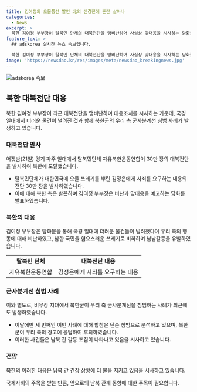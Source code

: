 ```yaml
---
title: 김여정의 오물풍선 발언 北의 신경전에 혼란 살아나
categories:
  - News
excerpt: >
  북한 김여정 부부장이 탈북민 단체의 대북전단을 맹비난하며 사실상 맞대응을 시사하는 담화를 발표했습니다. 최전방 지역에서는 북한군의 우리 쪽 군사분계선 침범과 경고 사격 후 달아나는 사례가 이달 세 번째로 반복됐습니다. 이에 대한 북한의 비난과 김여정 부부장의 맞대응 조치 발언은 남북 간 긴장 상태를 높일 수 있는 요소로 분석됩니다.
feature_text: >
  ## adskorea 실시간 뉴스 속보입니다.

  북한 김여정 부부장이 탈북민 단체의 대북전단을 맹비난하며 사실상 맞대응을 시사하는 담화를 발표했습니다. 최전방 지역에서는 북한군의 우리 쪽 군사분계선 침범과 경고 사격 후 달아나는 사례가 이달 세 번째로 반복됐습니다. 이에 대한 북한의 비난과 김여정 부부장의 맞대응 조치 발언은 남북 간 긴장 상태를 높일 수 있는 요소로 분석됩니다.
image: 'https://newsdao.kr/res/images/meta/newsdao_breakingnews.jpg'
---
```


<p><img src="https://newsdao.kr/res/images/meta/newsdao_breakingnews.jpg" alt="adskorea 속보" /></p>

<h2 data-ke-size="size26">북한 대북전단 대응</h2>

<p data-ke-size="size16">북한 김여정 부부장이 최근 대북전단을 맹비난하며 대응조치를 시사하는 가운데, 국경 일대에서 더러운 물건이 널려진 것과 함께 북한군의 우리 측 군사분계선 침범 사례가 발생하고 있습니다.</p>

<h3>대북전단 발사</h3>

<p data-ke-size="size16">어젯밤(21일) 경기 파주 일대에서 탈북민단체 자유북한운동연합이 30만 장의 대북전단을 발사하여 북한에 도달했습니다.</p>

<ul>
  <li>탈북민단체가 대한민국에 오물 쓰레기를 뿌린 김정은에게 사죄를 요구하는 내용의 전단 30만 장을 발사하였습니다.</li>
  <li>이에 대해 북한 측은 발끈하며 김여정 부부장은 비난과 맞대응을 예고하는 담화를 발표하였습니다.</li>
</ul>

<h3>북한의 대응</h3>

<p data-ke-size="size16">김여정 부부장은 담화문을 통해 국경 일대에 더러운 물건들이 널려졌다며 우리 측의 행동에 대해 비난하였고, 남한 국민을 혐오스러운 쓰레기로 비하하며 남남갈등을 유발하였습니다.</p>

<table>
  <tr>
    <td style="text-align: center; height: 17px;"><b>탈북민 단체</b></td>
    <td style="text-align: center; height: 17px;"><b>대북전단 내용</b></td>
  </tr>
  <tr>
    <td style="text-align: center; height: 17px;">자유북한운동연합</td>
    <td style="text-align: center; height: 17px;">김정은에게 사죄를 요구하는 내용</td>
  </tr>
</table>

<h3>군사분계선 침범 사례</h3>

<p data-ke-size="size16">이와 별도로, 비무장 지대에서 북한군이 우리 측 군사분계선을 침범하는 사례가 최근에도 발생하였습니다.</p>

<ul>
  <li>이달에만 세 번째인 이번 사례에 대해 합참은 단순 침범으로 분석하고 있으며, 북한군이 우리 측의 경고에 응답하여 후퇴하였습니다.</li>
  <li>이러한 사건들은 남북 간 갈등 조짐이 나타나고 있음을 시사하고 있습니다.</li>
</ul>

<h3>전망</h3>

<p data-ke-size="size16">북한의 이러한 대응은 남북 간 긴장 상황에 더 불을 지키고 있음을 시사하고 있습니다.</p>

<p data-ke-size="size16">국제사회의 주목을 받는 만큼, 앞으로의 남북 관계 동향에 대한 주목이 필요합니다.</p>


